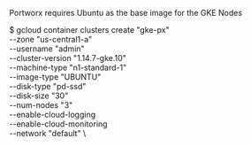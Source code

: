 Portworx requires Ubuntu as the base image for the GKE Nodes

$ gcloud container clusters create "gke-px" \
--zone "us-central1-a" \
--username "admin" \
--cluster-version "1.14.7-gke.10" \
--machine-type "n1-standard-1" \
--image-type "UBUNTU" \
--disk-type "pd-ssd" \
--disk-size "30" \
--num-nodes "3" \
--enable-cloud-logging \
--enable-cloud-monitoring \
--network "default" \
